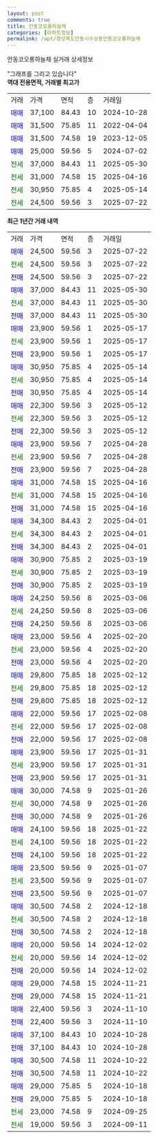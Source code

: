 ```yaml
---
layout: post
comments: true
title: 안동코오롱하늘채
categories: [아파트정보]
permalink: /apt/경상북도안동시수상동안동코오롱하늘채
---
```


안동코오롱하늘채 실거래 상세정보

<script type="text/javascript">
  google.charts.load('current', {'packages':['line', 'corechart']});
  google.charts.setOnLoadCallback(drawChart);

  function drawChart() {
    var data = new google.visualization.DataTable();
    data.addColumn('date', '거래일');
    data.addColumn('number', "매매");
    data.addColumn('number', "전세");
    data.addColumn('number', "전매");

    data.addRows([[new Date(Date.parse("2025-07-22")), 24500, null, null], [new Date(Date.parse("2025-07-22")), null, 24500, null], [new Date(Date.parse("2025-07-22")), null, null, 24500], [new Date(Date.parse("2025-05-30")), 37000, null, null], [new Date(Date.parse("2025-05-30")), null, 37000, null], [new Date(Date.parse("2025-05-30")), null, null, 37000], [new Date(Date.parse("2025-05-17")), 23900, null, null], [new Date(Date.parse("2025-05-17")), null, 23900, null], [new Date(Date.parse("2025-05-17")), null, null, 23900], [new Date(Date.parse("2025-05-14")), 30950, null, null], [new Date(Date.parse("2025-05-14")), null, 30950, null], [new Date(Date.parse("2025-05-14")), null, null, 30950], [new Date(Date.parse("2025-05-12")), 22300, null, null], [new Date(Date.parse("2025-05-12")), null, 22300, null], [new Date(Date.parse("2025-05-12")), null, null, 22300], [new Date(Date.parse("2025-04-28")), 23900, null, null], [new Date(Date.parse("2025-04-28")), null, 23900, null], [new Date(Date.parse("2025-04-28")), null, null, 23900], [new Date(Date.parse("2025-04-16")), 31000, null, null], [new Date(Date.parse("2025-04-16")), null, 31000, null], [new Date(Date.parse("2025-04-16")), null, null, 31000], [new Date(Date.parse("2025-04-01")), 34300, null, null], [new Date(Date.parse("2025-04-01")), null, 34300, null], [new Date(Date.parse("2025-04-01")), null, null, 34300], [new Date(Date.parse("2025-03-19")), 30900, null, null], [new Date(Date.parse("2025-03-19")), null, 30900, null], [new Date(Date.parse("2025-03-19")), null, null, 30900], [new Date(Date.parse("2025-03-06")), 24250, null, null], [new Date(Date.parse("2025-03-06")), null, 24250, null], [new Date(Date.parse("2025-03-06")), null, null, 24250], [new Date(Date.parse("2025-02-20")), 23000, null, null], [new Date(Date.parse("2025-02-20")), null, 23000, null], [new Date(Date.parse("2025-02-20")), null, null, 23000], [new Date(Date.parse("2025-02-12")), 29800, null, null], [new Date(Date.parse("2025-02-12")), null, 29800, null], [new Date(Date.parse("2025-02-12")), null, null, 29800], [new Date(Date.parse("2025-02-08")), 22000, null, null], [new Date(Date.parse("2025-02-08")), null, 22000, null], [new Date(Date.parse("2025-02-08")), null, null, 22000], [new Date(Date.parse("2025-01-31")), 23900, null, null], [new Date(Date.parse("2025-01-31")), null, 23900, null], [new Date(Date.parse("2025-01-31")), null, null, 23900], [new Date(Date.parse("2025-01-26")), 30000, null, null], [new Date(Date.parse("2025-01-26")), null, 30000, null], [new Date(Date.parse("2025-01-26")), null, null, 30000], [new Date(Date.parse("2025-01-22")), 24100, null, null], [new Date(Date.parse("2025-01-22")), null, 24100, null], [new Date(Date.parse("2025-01-22")), null, null, 24100], [new Date(Date.parse("2025-01-07")), 23500, null, null], [new Date(Date.parse("2025-01-07")), null, 23500, null], [new Date(Date.parse("2025-01-07")), null, null, 23500], [new Date(Date.parse("2024-12-18")), 30500, null, null], [new Date(Date.parse("2024-12-18")), null, 30500, null], [new Date(Date.parse("2024-12-18")), null, null, 30500], [new Date(Date.parse("2024-12-02")), 20000, null, null], [new Date(Date.parse("2024-12-02")), null, 20000, null], [new Date(Date.parse("2024-12-02")), null, null, 20000], [new Date(Date.parse("2024-11-21")), 29000, null, null], [new Date(Date.parse("2024-11-21")), null, null, 29000], [new Date(Date.parse("2024-11-10")), 22400, null, null], [new Date(Date.parse("2024-11-10")), null, null, 22400], [new Date(Date.parse("2024-10-28")), 37100, null, null], [new Date(Date.parse("2024-10-28")), null, null, 37100], [new Date(Date.parse("2024-10-22")), 30500, null, null], [new Date(Date.parse("2024-10-22")), null, null, 30500], [new Date(Date.parse("2024-10-18")), 29000, null, null], [new Date(Date.parse("2024-10-18")), null, null, 29000], [new Date(Date.parse("2024-09-25")), null, 23000, null], [new Date(Date.parse("2024-09-11")), null, 19000, null]]);

    var options = {
      hAxis: {
        format: 'yyyy/MM/dd'
      },    
      lineWidth: 0,
      pointsVisible: true,    
      title: '최근 1년간 유형별 실거래가 분포',
      legend: { position: 'bottom' }
    };

    var formatter = new google.visualization.NumberFormat({pattern:'###,###'} );
    formatter.format(data, 1);
    formatter.format(data, 2);
    
    setTimeout(function() {
        var chart = new google.visualization.LineChart(document.getElementById('columnchart_material'));
        chart.draw(data, (options));
        document.getElementById('loading').style.display = 'none';
    }, 200);
  }
</script>


<div id="loading" style="z-index:20; display: block; margin-left: 0px">"그래프를 그리고 있습니다"</div>
<div id="columnchart_material" style="width: 95%; margin-left: 0px; display: block"></div>
<!-- contents start -->
<b>역대 전용면적, 거래별 최고가</b>
<table class="sortable">
    <tr>
      <td>거래</td>
      <td>가격</td>
      <td>면적</td>
      <td>층</td>
      <td>거래일</td>
    </tr>
        <tr>
          <td><a style="color: blue">매매</a></td>
          <td>37,100</td>
          <td>84.43</td>
          <td>10</td>
          <td>2024-10-28</td>
        </tr>            <tr>
          <td><a style="color: blue">매매</a></td>
          <td>31,500</td>
          <td>75.85</td>
          <td>11</td>
          <td>2022-04-04</td>
        </tr>            <tr>
          <td><a style="color: blue">매매</a></td>
          <td>31,500</td>
          <td>74.58</td>
          <td>19</td>
          <td>2023-12-05</td>
        </tr>            <tr>
          <td><a style="color: blue">매매</a></td>
          <td>25,000</td>
          <td>59.56</td>
          <td>5</td>
          <td>2024-07-02</td>
        </tr>        
        <tr>
              <td><a style="color: darkgreen">전세</a></td>
              <td>37,000</td>
              <td>84.43</td>
              <td>11</td>
              <td>2025-05-30</td>
            </tr>            <tr>
              <td><a style="color: darkgreen">전세</a></td>
              <td>31,000</td>
              <td>74.58</td>
              <td>15</td>
              <td>2025-04-16</td>
            </tr>            <tr>
              <td><a style="color: darkgreen">전세</a></td>
              <td>30,950</td>
              <td>75.85</td>
              <td>4</td>
              <td>2025-05-14</td>
            </tr>            <tr>
              <td><a style="color: darkgreen">전세</a></td>
              <td>24,500</td>
              <td>59.56</td>
              <td>3</td>
              <td>2025-07-22</td>
            </tr>        
    
</table>

<b>최근 1년간 거래 내역</b>

<table class="sortable">
    <tr>
      <td>거래</td>
      <td>가격</td>
      <td>면적</td>
      <td>층</td>
      <td>거래일</td>
    </tr>
    <tr>
      <td><a style="color: blue">매매</a></td>
      <td>24,500</td>
      <td>59.56</td>
      <td>3</td>
      <td>2025-07-22</td>
    </tr>          <tr>
      <td><a style="color: darkgreen">전세</a></td>
      <td>24,500</td>
      <td>59.56</td>
      <td>3</td>
      <td>2025-07-22</td>
    </tr>          <tr>
      <td><a style="color: darkblue">전매</a></td>
      <td>24,500</td>
      <td>59.56</td>
      <td>3</td>
      <td>2025-07-22</td>
    </tr>          <tr>
      <td><a style="color: blue">매매</a></td>
      <td>37,000</td>
      <td>84.43</td>
      <td>11</td>
      <td>2025-05-30</td>
    </tr>          <tr>
      <td><a style="color: darkgreen">전세</a></td>
      <td>37,000</td>
      <td>84.43</td>
      <td>11</td>
      <td>2025-05-30</td>
    </tr>          <tr>
      <td><a style="color: darkblue">전매</a></td>
      <td>37,000</td>
      <td>84.43</td>
      <td>11</td>
      <td>2025-05-30</td>
    </tr>          <tr>
      <td><a style="color: blue">매매</a></td>
      <td>23,900</td>
      <td>59.56</td>
      <td>1</td>
      <td>2025-05-17</td>
    </tr>          <tr>
      <td><a style="color: darkgreen">전세</a></td>
      <td>23,900</td>
      <td>59.56</td>
      <td>1</td>
      <td>2025-05-17</td>
    </tr>          <tr>
      <td><a style="color: darkblue">전매</a></td>
      <td>23,900</td>
      <td>59.56</td>
      <td>1</td>
      <td>2025-05-17</td>
    </tr>          <tr>
      <td><a style="color: blue">매매</a></td>
      <td>30,950</td>
      <td>75.85</td>
      <td>4</td>
      <td>2025-05-14</td>
    </tr>          <tr>
      <td><a style="color: darkgreen">전세</a></td>
      <td>30,950</td>
      <td>75.85</td>
      <td>4</td>
      <td>2025-05-14</td>
    </tr>          <tr>
      <td><a style="color: darkblue">전매</a></td>
      <td>30,950</td>
      <td>75.85</td>
      <td>4</td>
      <td>2025-05-14</td>
    </tr>          <tr>
      <td><a style="color: blue">매매</a></td>
      <td>22,300</td>
      <td>59.56</td>
      <td>3</td>
      <td>2025-05-12</td>
    </tr>          <tr>
      <td><a style="color: darkgreen">전세</a></td>
      <td>22,300</td>
      <td>59.56</td>
      <td>3</td>
      <td>2025-05-12</td>
    </tr>          <tr>
      <td><a style="color: darkblue">전매</a></td>
      <td>22,300</td>
      <td>59.56</td>
      <td>3</td>
      <td>2025-05-12</td>
    </tr>          <tr>
      <td><a style="color: blue">매매</a></td>
      <td>23,900</td>
      <td>59.56</td>
      <td>7</td>
      <td>2025-04-28</td>
    </tr>          <tr>
      <td><a style="color: darkgreen">전세</a></td>
      <td>23,900</td>
      <td>59.56</td>
      <td>7</td>
      <td>2025-04-28</td>
    </tr>          <tr>
      <td><a style="color: darkblue">전매</a></td>
      <td>23,900</td>
      <td>59.56</td>
      <td>7</td>
      <td>2025-04-28</td>
    </tr>          <tr>
      <td><a style="color: blue">매매</a></td>
      <td>31,000</td>
      <td>74.58</td>
      <td>15</td>
      <td>2025-04-16</td>
    </tr>          <tr>
      <td><a style="color: darkgreen">전세</a></td>
      <td>31,000</td>
      <td>74.58</td>
      <td>15</td>
      <td>2025-04-16</td>
    </tr>          <tr>
      <td><a style="color: darkblue">전매</a></td>
      <td>31,000</td>
      <td>74.58</td>
      <td>15</td>
      <td>2025-04-16</td>
    </tr>          <tr>
      <td><a style="color: blue">매매</a></td>
      <td>34,300</td>
      <td>84.43</td>
      <td>2</td>
      <td>2025-04-01</td>
    </tr>          <tr>
      <td><a style="color: darkgreen">전세</a></td>
      <td>34,300</td>
      <td>84.43</td>
      <td>2</td>
      <td>2025-04-01</td>
    </tr>          <tr>
      <td><a style="color: darkblue">전매</a></td>
      <td>34,300</td>
      <td>84.43</td>
      <td>2</td>
      <td>2025-04-01</td>
    </tr>          <tr>
      <td><a style="color: blue">매매</a></td>
      <td>30,900</td>
      <td>75.85</td>
      <td>2</td>
      <td>2025-03-19</td>
    </tr>          <tr>
      <td><a style="color: darkgreen">전세</a></td>
      <td>30,900</td>
      <td>75.85</td>
      <td>2</td>
      <td>2025-03-19</td>
    </tr>          <tr>
      <td><a style="color: darkblue">전매</a></td>
      <td>30,900</td>
      <td>75.85</td>
      <td>2</td>
      <td>2025-03-19</td>
    </tr>          <tr>
      <td><a style="color: blue">매매</a></td>
      <td>24,250</td>
      <td>59.56</td>
      <td>8</td>
      <td>2025-03-06</td>
    </tr>          <tr>
      <td><a style="color: darkgreen">전세</a></td>
      <td>24,250</td>
      <td>59.56</td>
      <td>8</td>
      <td>2025-03-06</td>
    </tr>          <tr>
      <td><a style="color: darkblue">전매</a></td>
      <td>24,250</td>
      <td>59.56</td>
      <td>8</td>
      <td>2025-03-06</td>
    </tr>          <tr>
      <td><a style="color: blue">매매</a></td>
      <td>23,000</td>
      <td>59.56</td>
      <td>4</td>
      <td>2025-02-20</td>
    </tr>          <tr>
      <td><a style="color: darkgreen">전세</a></td>
      <td>23,000</td>
      <td>59.56</td>
      <td>4</td>
      <td>2025-02-20</td>
    </tr>          <tr>
      <td><a style="color: darkblue">전매</a></td>
      <td>23,000</td>
      <td>59.56</td>
      <td>4</td>
      <td>2025-02-20</td>
    </tr>          <tr>
      <td><a style="color: blue">매매</a></td>
      <td>29,800</td>
      <td>75.85</td>
      <td>18</td>
      <td>2025-02-12</td>
    </tr>          <tr>
      <td><a style="color: darkgreen">전세</a></td>
      <td>29,800</td>
      <td>75.85</td>
      <td>18</td>
      <td>2025-02-12</td>
    </tr>          <tr>
      <td><a style="color: darkblue">전매</a></td>
      <td>29,800</td>
      <td>75.85</td>
      <td>18</td>
      <td>2025-02-12</td>
    </tr>          <tr>
      <td><a style="color: blue">매매</a></td>
      <td>22,000</td>
      <td>59.56</td>
      <td>17</td>
      <td>2025-02-08</td>
    </tr>          <tr>
      <td><a style="color: darkgreen">전세</a></td>
      <td>22,000</td>
      <td>59.56</td>
      <td>17</td>
      <td>2025-02-08</td>
    </tr>          <tr>
      <td><a style="color: darkblue">전매</a></td>
      <td>22,000</td>
      <td>59.56</td>
      <td>17</td>
      <td>2025-02-08</td>
    </tr>          <tr>
      <td><a style="color: blue">매매</a></td>
      <td>23,900</td>
      <td>59.56</td>
      <td>17</td>
      <td>2025-01-31</td>
    </tr>          <tr>
      <td><a style="color: darkgreen">전세</a></td>
      <td>23,900</td>
      <td>59.56</td>
      <td>17</td>
      <td>2025-01-31</td>
    </tr>          <tr>
      <td><a style="color: darkblue">전매</a></td>
      <td>23,900</td>
      <td>59.56</td>
      <td>17</td>
      <td>2025-01-31</td>
    </tr>          <tr>
      <td><a style="color: blue">매매</a></td>
      <td>30,000</td>
      <td>74.58</td>
      <td>9</td>
      <td>2025-01-26</td>
    </tr>          <tr>
      <td><a style="color: darkgreen">전세</a></td>
      <td>30,000</td>
      <td>74.58</td>
      <td>9</td>
      <td>2025-01-26</td>
    </tr>          <tr>
      <td><a style="color: darkblue">전매</a></td>
      <td>30,000</td>
      <td>74.58</td>
      <td>9</td>
      <td>2025-01-26</td>
    </tr>          <tr>
      <td><a style="color: blue">매매</a></td>
      <td>24,100</td>
      <td>59.56</td>
      <td>18</td>
      <td>2025-01-22</td>
    </tr>          <tr>
      <td><a style="color: darkgreen">전세</a></td>
      <td>24,100</td>
      <td>59.56</td>
      <td>18</td>
      <td>2025-01-22</td>
    </tr>          <tr>
      <td><a style="color: darkblue">전매</a></td>
      <td>24,100</td>
      <td>59.56</td>
      <td>18</td>
      <td>2025-01-22</td>
    </tr>          <tr>
      <td><a style="color: blue">매매</a></td>
      <td>23,500</td>
      <td>59.56</td>
      <td>9</td>
      <td>2025-01-07</td>
    </tr>          <tr>
      <td><a style="color: darkgreen">전세</a></td>
      <td>23,500</td>
      <td>59.56</td>
      <td>9</td>
      <td>2025-01-07</td>
    </tr>          <tr>
      <td><a style="color: darkblue">전매</a></td>
      <td>23,500</td>
      <td>59.56</td>
      <td>9</td>
      <td>2025-01-07</td>
    </tr>          <tr>
      <td><a style="color: blue">매매</a></td>
      <td>30,500</td>
      <td>74.58</td>
      <td>2</td>
      <td>2024-12-18</td>
    </tr>          <tr>
      <td><a style="color: darkgreen">전세</a></td>
      <td>30,500</td>
      <td>74.58</td>
      <td>2</td>
      <td>2024-12-18</td>
    </tr>          <tr>
      <td><a style="color: darkblue">전매</a></td>
      <td>30,500</td>
      <td>74.58</td>
      <td>2</td>
      <td>2024-12-18</td>
    </tr>          <tr>
      <td><a style="color: blue">매매</a></td>
      <td>20,000</td>
      <td>59.56</td>
      <td>14</td>
      <td>2024-12-02</td>
    </tr>          <tr>
      <td><a style="color: darkgreen">전세</a></td>
      <td>20,000</td>
      <td>59.56</td>
      <td>14</td>
      <td>2024-12-02</td>
    </tr>          <tr>
      <td><a style="color: darkblue">전매</a></td>
      <td>20,000</td>
      <td>59.56</td>
      <td>14</td>
      <td>2024-12-02</td>
    </tr>          <tr>
      <td><a style="color: blue">매매</a></td>
      <td>29,000</td>
      <td>74.58</td>
      <td>15</td>
      <td>2024-11-21</td>
    </tr>          <tr>
      <td><a style="color: darkblue">전매</a></td>
      <td>29,000</td>
      <td>74.58</td>
      <td>15</td>
      <td>2024-11-21</td>
    </tr>          <tr>
      <td><a style="color: blue">매매</a></td>
      <td>22,400</td>
      <td>59.56</td>
      <td>3</td>
      <td>2024-11-10</td>
    </tr>          <tr>
      <td><a style="color: darkblue">전매</a></td>
      <td>22,400</td>
      <td>59.56</td>
      <td>3</td>
      <td>2024-11-10</td>
    </tr>          <tr>
      <td><a style="color: blue">매매</a></td>
      <td>37,100</td>
      <td>84.43</td>
      <td>10</td>
      <td>2024-10-28</td>
    </tr>          <tr>
      <td><a style="color: darkblue">전매</a></td>
      <td>37,100</td>
      <td>84.43</td>
      <td>10</td>
      <td>2024-10-28</td>
    </tr>          <tr>
      <td><a style="color: blue">매매</a></td>
      <td>30,500</td>
      <td>74.58</td>
      <td>11</td>
      <td>2024-10-22</td>
    </tr>          <tr>
      <td><a style="color: darkblue">전매</a></td>
      <td>30,500</td>
      <td>74.58</td>
      <td>11</td>
      <td>2024-10-22</td>
    </tr>          <tr>
      <td><a style="color: blue">매매</a></td>
      <td>29,000</td>
      <td>75.85</td>
      <td>5</td>
      <td>2024-10-18</td>
    </tr>          <tr>
      <td><a style="color: darkblue">전매</a></td>
      <td>29,000</td>
      <td>75.85</td>
      <td>5</td>
      <td>2024-10-18</td>
    </tr>          <tr>
      <td><a style="color: darkgreen">전세</a></td>
      <td>23,000</td>
      <td>74.58</td>
      <td>9</td>
      <td>2024-09-25</td>
    </tr>          <tr>
      <td><a style="color: darkgreen">전세</a></td>
      <td>19,000</td>
      <td>59.56</td>
      <td>3</td>
      <td>2024-09-11</td>
    </tr>      </table>
<!-- contents end -->    

